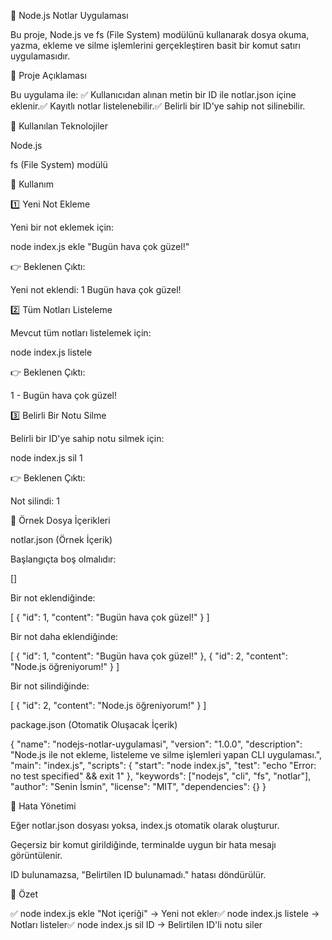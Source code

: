 📌 Node.js Notlar Uygulaması

Bu proje, Node.js ve fs (File System) modülünü kullanarak dosya okuma, yazma, ekleme ve silme işlemlerini gerçekleştiren basit bir komut satırı uygulamasıdır.

📌 Proje Açıklaması

Bu uygulama ile:
✅ Kullanıcıdan alınan metin bir ID ile notlar.json içine eklenir.✅ Kayıtlı notlar listelenebilir.✅ Belirli bir ID'ye sahip not silinebilir.

📌 Kullanılan Teknolojiler

Node.js

fs (File System) modülü

📌 Kullanım

1️⃣ Yeni Not Ekleme

Yeni bir not eklemek için:

node index.js ekle "Bugün hava çok güzel!"

👉 Beklenen Çıktı:

Yeni not eklendi: 1 Bugün hava çok güzel!

2️⃣ Tüm Notları Listeleme

Mevcut tüm notları listelemek için:

node index.js listele

👉 Beklenen Çıktı:

1 - Bugün hava çok güzel!

3️⃣ Belirli Bir Notu Silme

Belirli bir ID'ye sahip notu silmek için:

node index.js sil 1

👉 Beklenen Çıktı:

Not silindi: 1

📌 Örnek Dosya İçerikleri

notlar.json (Örnek İçerik)

Başlangıçta boş olmalıdır:

[]

Bir not eklendiğinde:

[
  { "id": 1, "content": "Bugün hava çok güzel!" }
]

Bir not daha eklendiğinde:

[
  { "id": 1, "content": "Bugün hava çok güzel!" },
  { "id": 2, "content": "Node.js öğreniyorum!" }
]

Bir not silindiğinde:

[
  { "id": 2, "content": "Node.js öğreniyorum!" }
]

package.json (Otomatik Oluşacak İçerik)

{
  "name": "nodejs-notlar-uygulamasi",
  "version": "1.0.0",
  "description": "Node.js ile not ekleme, listeleme ve silme işlemleri yapan CLI uygulaması.",
  "main": "index.js",
  "scripts": {
    "start": "node index.js",
    "test": "echo \"Error: no test specified\" && exit 1"
  },
  "keywords": ["nodejs", "cli", "fs", "notlar"],
  "author": "Senin İsmin",
  "license": "MIT",
  "dependencies": {}
}

📌 Hata Yönetimi

Eğer notlar.json dosyası yoksa, index.js otomatik olarak oluşturur.

Geçersiz bir komut girildiğinde, terminalde uygun bir hata mesajı görüntülenir.

ID bulunamazsa, "Belirtilen ID bulunamadı." hatası döndürülür.

📌 Özet

✅ node index.js ekle "Not içeriği" → Yeni not ekler✅ node index.js listele → Notları listeler✅ node index.js sil ID → Belirtilen ID'li notu siler